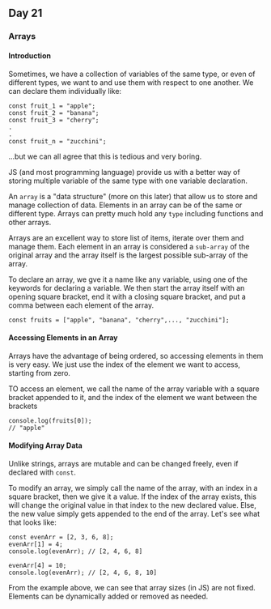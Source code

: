 ## Day 21

### Arrays

#### Introduction

Sometimes, we have a collection of variables of the same type, or even of different types, we want to and use them with respect to one another. We can declare them individually like:
```
const fruit_1 = "apple";
const fruit_2 = "banana";
const fruit_3 = "cherry";
.
.
const fruit_n = "zucchini";
```
...but we can all agree that this is tedious and very boring.

JS (and most programming language) provide us with a better way of storing multiple variable of the same type with one variable declaration.

An `array` is a "data structure" (more on this later) that allow us to store and manage collection of data. Elements in an array can be of the same or different type. Arrays can pretty much hold any `type` including functions and other arrays.

Arrays are an excellent way to store list of items, iterate over them and manage them. Each element in an array is considered a `sub-array` of the original array and the array itself is the largest possible sub-array of the array.

To declare an array, we gve it a name like any variable, using one of the keywords for declaring a variable. We then start the array itself with an opening square bracket, end it with a closing square bracket, and put a comma between each element of the array.
```
const fruits = ["apple", "banana", "cherry",..., "zucchini"];
```

#### Accessing Elements in an Array

Arrays have the advantage of being ordered, so accessing elements in them is very easy. We just use the index of the element we want to access, starting from zero.

TO access an element, we call the name of the array variable with a square bracket appended to it, and the index of the element we want between the brackets

```
console.log(fruits[0]);
// "apple"
```

#### Modifying Array Data

Unlike strings, arrays are mutable and can be changed freely, even if declared with `const`.

To modify an array, we simply call the name of the array, with an index in a square bracket, then we give it a value. If the index of the array exists, this will change the original value in that index to the new declared value. Else, the new value simply gets appended to the end of the array. Let's see what that looks like:
```
const evenArr = [2, 3, 6, 8];
evenArr[1] = 4;
console.log(evenArr); // [2, 4, 6, 8]

evenArr[4] = 10;
console.log(evenArr); // [2, 4, 6, 8, 10]
```

From the example above, we can see that array sizes (in JS) are not fixed. Elements can be dynamically added or removed as needed.
